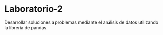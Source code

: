 # Laboratorio-2
Desarrollar soluciones a problemas mediante el análisis de datos utilizando la librería de pandas.
